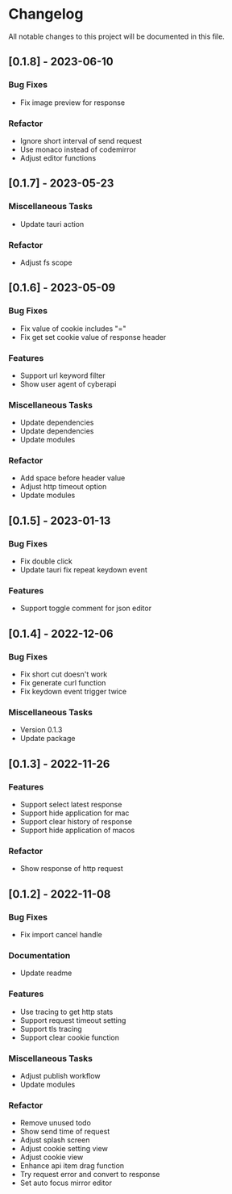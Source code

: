 # Changelog

All notable changes to this project will be documented in this file.

## [0.1.8] - 2023-06-10

### Bug Fixes

- Fix image preview for response

### Refactor

- Ignore short interval of send request
- Use monaco instead of codemirror
- Adjust editor functions

## [0.1.7] - 2023-05-23

### Miscellaneous Tasks

- Update tauri action

### Refactor

- Adjust fs scope

## [0.1.6] - 2023-05-09

### Bug Fixes

- Fix value of cookie includes "="
- Fix get set cookie value of response header

### Features

- Support url keyword filter
- Show user agent of cyberapi

### Miscellaneous Tasks

- Update dependencies
- Update dependencies
- Update modules

### Refactor

- Add space before header value
- Adjust http timeout option
- Update modules

## [0.1.5] - 2023-01-13

### Bug Fixes

- Fix double click
- Update tauri fix repeat keydown event

### Features

- Support toggle comment for json editor

## [0.1.4] - 2022-12-06

### Bug Fixes

- Fix short cut doesn't work
- Fix generate curl function
- Fix keydown event trigger twice

### Miscellaneous Tasks

- Version 0.1.3
- Update package

## [0.1.3] - 2022-11-26

### Features

- Support select latest response
- Support hide application for mac
- Support clear history of response
- Support hide application of macos

### Refactor

- Show response of http request

## [0.1.2] - 2022-11-08

### Bug Fixes

- Fix import cancel handle

### Documentation

- Update readme

### Features

- Use tracing to get http stats
- Support request timeout setting
- Support tls tracing
- Support clear cookie function

### Miscellaneous Tasks

- Adjust publish workflow
- Update modules

### Refactor

- Remove unused todo
- Show send time of request
- Adjust splash screen
- Adjust cookie setting view
- Adjust cookie view
- Enhance api item drag function
- Try request error and convert to response
- Set auto focus mirror editor


